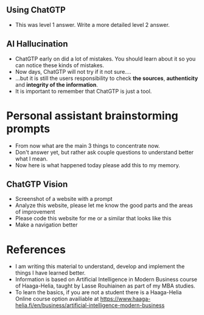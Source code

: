## Using ChatGTP
- This was level 1 answer. Write a more detailed level 2 answer.

## AI Hallucination
- ChatGTP early on did a lot of mistakes. You should learn about it so you can notice these kinds of mistakes.
- Now days, ChatGTP will not try if it not sure....
- ...but it is still the users responsibility to check **the sources**, **authenticity** and **integrity of the information**.
- It is important to remember that ChatGTP is just a tool.



# Personal assistant brainstorming prompts
- From now what are the main 3 things to concentrate now.
- Don't answer yet, but rather ask couple questions to understand better what I mean.
- Now here is what happened today please add this to my memory.

## ChatGTP Vision
- Screenshot of a website with a prompt
- Analyze this website, please let me know the good parts and the areas of improvement
- Please code this website for me or a similar that looks like this
- Make a navigation better



# References
- I am writing this material to understand, develop and implement the things I have learned better.
- Information is based on Artificial Intelligence in Modern Business course of Haaga-Helia, taught by Lasse Rouhiainen as part of my MBA studies.
- To learn the basics, if you are not a student there is a Haaga-Helia Online course option availiable at https://www.haaga-helia.fi/en/business/artificial-intelligence-modern-business
